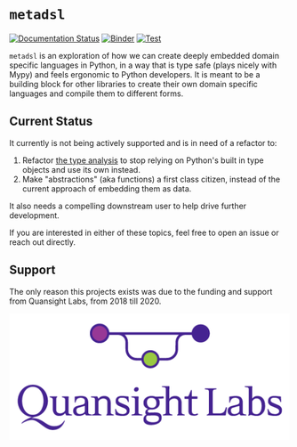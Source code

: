 # `metadsl`

[![Documentation Status](https://readthedocs.org/projects/metadsl/badge/?version=latest)](https://metadsl.readthedocs.io/en/latest/?badge=latest) [![Binder](https://mybinder.org/badge_logo.svg)](https://mybinder.org/v2/gh/Quansight-Labs/metadsl/d5565b5?urlpath=lab/tree/Demo.ipynb) [![Test](https://github.com/metadsl/metadsl/actions/workflows/test.yml/badge.svg?branch=master)](https://github.com/metadsl/metadsl/actions/workflows/test.yml)

`metadsl` is an exploration of how we can create deeply embedded domain specific languages in Python, in a way that is type safe (plays nicely with Mypy) and feels ergonomic to Python developers. It is meant to be a building block for other libraries to create their own domain specific languages and compile them to different forms.

## Current Status

It currently is not being actively supported and is in need of a refactor to:

1. Refactor [the type analysis](https://github.com/Quansight-Labs/metadsl/blob/master/metadsl/typing_tools.py) to stop relying on Python's built in type objects and use its own instead.
2. Make "abstractions" (aka functions) a first class citizen, instead of the current approach of embedding them as data.

It also needs a compelling downstream user to help drive further development.

If you are interested in either of these topics, feel free to open an issue or reach out directly.

## Support

The only reason this projects exists was due to the funding and support from Quansight Labs, from 2018 till 2020.

[![Quansight Labs Logo](https://github.com/Quansight-Labs/quansight-labs-site/raw/main/files/images/QuansightLabs_logo_V2.png)](<(https://labs.quansight.org/)>)
